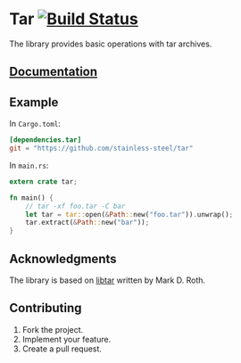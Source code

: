 # Tar [![Build Status][travis-svg]][travis-url]

The library provides basic operations with tar archives.

## [Documentation][docs]

## Example

In `Cargo.toml`:

```toml
[dependencies.tar]
git = "https://github.com/stainless-steel/tar"
```

In `main.rs`:

```rust
extern crate tar;

fn main() {
    // tar -xf foo.tar -C bar
    let tar = tar::open(&Path::new("foo.tar")).unwrap();
    tar.extract(&Path::new("bar"));
}
```

## Acknowledgments

The library is based on [libtar][1] written by Mark D. Roth.

## Contributing

1. Fork the project.
2. Implement your feature.
3. Create a pull request.

[1]: http://www.feep.net/libtar/

[travis-svg]: https://travis-ci.org/stainless-steel/tar.svg?branch=master
[travis-url]: https://travis-ci.org/stainless-steel/tar
[docs]: https://stainless-steel.github.io/tar
